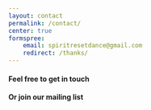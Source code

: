 ```yaml
---
layout: contact
permalink: /contact/
center: true
formspree:
    email: spiritresetdance@gmail.com
    redirect: /thanks/
---
```


#### Feel free to get in touch
#### Or join our mailing list
